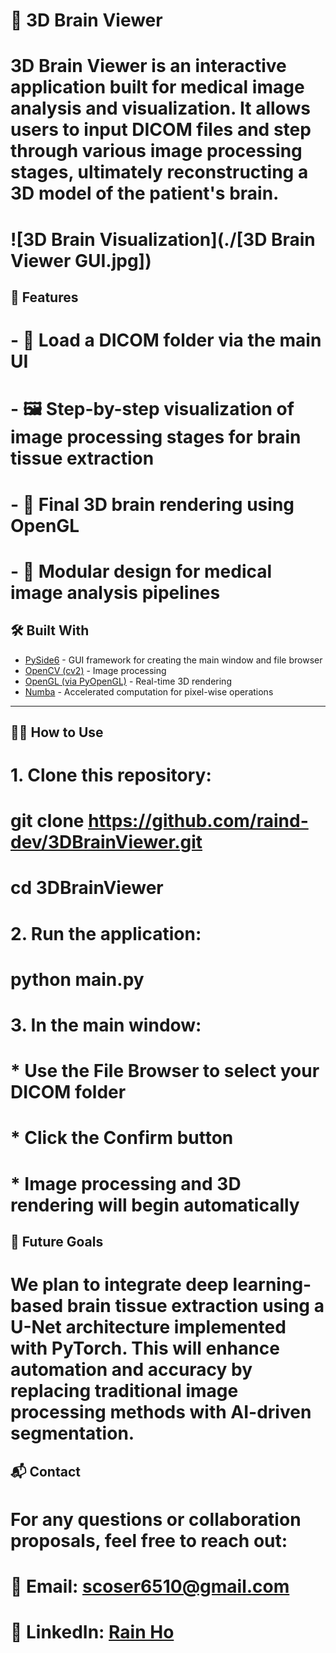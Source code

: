 # 🧠 3D Brain Viewer

# **3D Brain Viewer** is an interactive application built for medical image analysis and visualization. It allows users to input DICOM files and step through various image processing stages, ultimately reconstructing a 3D model of the patient's brain.

# ![3D Brain Visualization](./[3D Brain Viewer GUI.jpg])

## 🚀 Features

# - 📂 Load a DICOM folder via the main UI
# - 🖼️ Step-by-step visualization of image processing stages for brain tissue extraction
# - 🧠 Final 3D brain rendering using OpenGL
# - 🧪 Modular design for medical image analysis pipelines

## 🛠️ Built With

- [PySide6](https://pypi.org/project/PySide6/) - GUI framework for creating the main window and file browser
- [OpenCV (cv2)](https://opencv.org/) - Image processing
- [OpenGL (via PyOpenGL)](https://pypi.org/project/PyOpenGL/) - Real-time 3D rendering
- [Numba](https://numba.pydata.org/) - Accelerated computation for pixel-wise operations

---

## 🧑‍💻 How to Use

# 1. Clone this repository:
#    git clone https://github.com/raind-dev/3DBrainViewer.git
#    cd 3DBrainViewer

# 2. Run the application:
#    python main.py

# 3. In the main window:
# * Use the File Browser to select your DICOM folder
# * Click the Confirm button
# * Image processing and 3D rendering will begin automatically

## 🎯 Future Goals
# We plan to integrate deep learning-based brain tissue extraction using a U-Net architecture implemented with PyTorch. This will enhance automation and accuracy by replacing traditional image processing methods with AI-driven segmentation.

## 📬 Contact
# For any questions or collaboration proposals, feel free to reach out:

# 📧 Email: scoser6510@gmail.com

# 💼 LinkedIn: [Rain Ho](https://www.linkedin.com/in/rain-ho-2164a9106/)